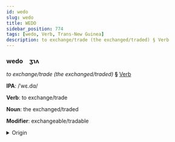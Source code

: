 ```yaml
---
id: wedo
slug: wedo
title: WEDO
sidebar_position: 774
tags: [wedo, Verb, Trans-New Guinea]
description: to exchange/trade (the exchanged/traded) § Verb
---
```


### wedo&emsp;<span kind="abugida">ʒɿʌ</span>

*to exchange/trade (the exchanged/traded)* **§** [Verb](../../tags/Verb)

**IPA**: /ˈwɛ.dɑ/

**Verb**: to exchange/trade

**Noun**: the exchanged/traded

**Modifier**: exchangeable/tradable

<details>
    <summary>Origin</summary>
    Pawaia wɛda [wɛda]<br/>
    <em>Trans-New Guinea Language Family</em>
</details>